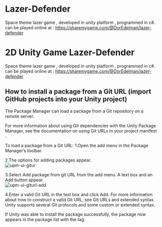 # Lazer-Defender
Space theme lazer game , developed in unity platform , programmed in c#. 
can be played online at : https://sharemygame.com/@DorEdelman/lazer-defender



# 2D Unity Game Lazer-Defender

Space theme lazer game , developed in unity platform , programmed in c#. 
can be played online at : https://sharemygame.com/@DorEdelman/lazer-defender

## How to install a package from a Git URL (import GitHub projects into your Unity project)
The Package Manager can load a package from a Git repository on a remote server.

For more information about using Git dependencies
 with the Unity Package Manager, see the documentation on using Git URLs in your project manifest
.

To load a package from a Git URL:
1.Open the add menu in the Package Manager’s toolbar.

2.The options for adding packages appear.
<br />![upm-ui-gitur](https://docs.unity3d.com/uploads/Main/upm-ui-giturl.png)  <br />

3.Select Add package from git URL from the add menu. A text box and an Add button appear.
<br />![upm-ui-giturl-add](https://docs.unity3d.com/uploads/Main/upm-ui-giturl-add.png) <br />

4.Enter a valid Git URL in the text box and click Add. For more information about how to construct a valid Git URL, see Git URLs and extended syntax. Unity supports several Git protocols and some custom or extended syntax.

If Unity was able to install the package successfully, the package now appears in the package list with the  tag.
